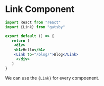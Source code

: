 # Link Component

```jsx
import React from "react"
import {Link} from "gatsby"

export default () => {
   return (
    <div>
    <h1>Hello</h1>
    <Link to="/blog/">Blog</Link>
     </div>
   ) 
} 

```

We can use the `{Link}` for every compoenent. 